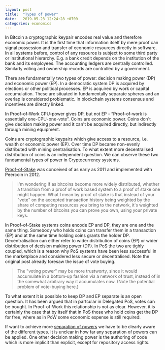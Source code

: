 ```yaml
---
layout: post
title:  "Types of power"
date:   2019-05-23 12:24:28 +0700
categories: economics
---
```

In Bitcoin a cryptographic keypair encodes real value and therefore economic power. It is the first time that information itself by mere proof can signal possession and transfer of economic resources directly in software. In all systems before, control of any resource is subject to some third party or institutional hierarchy. E.g. a bank credit depends on the institution of the bank and its employees. The accounting ledgers are centrally controlled. Similarly voting and ownership records are controlled by a government.

There are fundamentally two types of power: decision making power (DP) and economic power (EP). In a democratic system
DP is acquired by elections or other political processes. EP is acquired by work or capital accumulation. These are situated in fundamentally separate spheres and an overlap is considered problematic. In blockchain systems consensus and incentives are directly linked.

In Proof-of-Work CPU-power gives DP, but not EP - “Proof-of-work is essentially one-CPU-one-vote”. Coins are economic power. Coins don't give decision making power and it can't be acquired directly, but indirectly through mining equipment.

Coins are cryptographic keypairs which give access to a resource, i.e. wealth or economic power (EP). Over time DP became non-evenly distributed with mining centralisation. To what extent more decentralised distribution of coins is an independent question. 
We can observe these two fundamental types of power in Cryptocurrency systems.

[Proof-of-Stake](https://bitcointalk.org/index.php?topic=27787.0) was conceived of as early as 2011 and implemented with Peercoin in 2012. 

> I'm wondering if as bitcoins become more widely distributed, whether a transition from a proof of work based system to a proof of stake one might happen.  What I mean by proof of stake is that instead of your "vote" on the accepted transaction history being weighted by the share of computing resources you bring to the network, it's weighted by the number of bitcoins you can prove you own, using your private keys.

In Proof-of-Stake systems coins encode EP and DP, they are one and the same thing. Somebody who holds coins can transfer them in a transaction (EP) and at the same time holding coins grants the holder DP. Decentralisation can either refer to wider distribution of coins (EP) or wider distribution of decision making power (DP). In PoS the two are tighly coupled, which is a reason why PoS systems have been less successful in the marketplace and considered less secure or decentralised. Note the original post already foresaw the issue of vote buying.

>The "voting power" may be more trustworty, since it would accumulate in a bottom-up fashion via a network of trust, instead of in the somewhat arbitrary way it accumulates now.  (Note the potential problem of vote-buying here.)

To what extent it is possible to keep DP and EP separate is an open question. It has been argued that in partcular in Delegated PoS, votes can be bought. In Proof-of-Work this relationship is not as clear. However, it is certainly the case that by itself that in PoS those who hold coins get the DP for free, where as in PoW some economic expense is still required.

If want to achieve more [separation of powers](https://en.wikipedia.org/wiki/Separation_of_powers) we have to be clearly aware of the different types. It is unclear in how far any separation of powers can be applied. One other decision making power is the authoring of code which is more implicit than explicit, except for repository access rights.